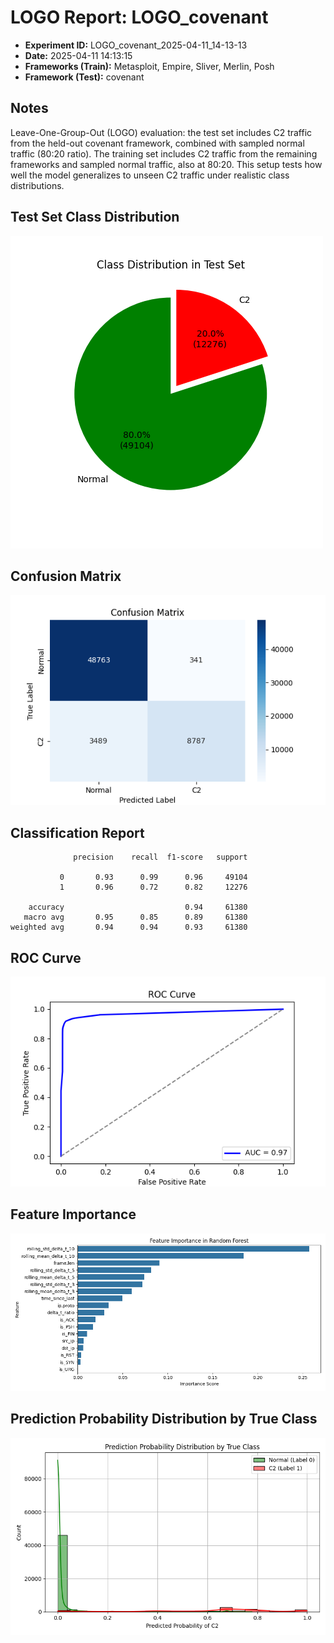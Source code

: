 # LOGO Report: LOGO_covenant

- **Experiment ID:** LOGO_covenant_2025-04-11_14-13-13
- **Date:** 2025-04-11 14:13:15
- **Frameworks (Train):** Metasploit, Empire, Sliver, Merlin, Posh
- **Framework (Test):** covenant

## Notes
Leave-One-Group-Out (LOGO) evaluation: the test set includes C2 traffic from the held-out covenant framework, combined with sampled normal traffic (80:20 ratio). The training set includes C2 traffic from the remaining frameworks and sampled normal traffic, also at 80:20. This setup tests how well the model generalizes to unseen C2 traffic under realistic class distributions.

## Test Set Class Distribution
![Pie Chart](images/LOGO_covenant_2025-04-11_14-13-13_pie.png)

## Confusion Matrix
![Confusion Matrix](images/LOGO_covenant_2025-04-11_14-13-13_confusion.png)

## Classification Report
```
              precision    recall  f1-score   support

           0       0.93      0.99      0.96     49104
           1       0.96      0.72      0.82     12276

    accuracy                           0.94     61380
   macro avg       0.95      0.85      0.89     61380
weighted avg       0.94      0.94      0.93     61380
```

## ROC Curve
![ROC Curve](images/LOGO_covenant_2025-04-11_14-13-13_roc.png)

## Feature Importance
![Feature Importance](images/LOGO_covenant_2025-04-11_14-13-13_feature_importance.png)

## Prediction Probability Distribution by True Class
![Prediction Histogram](images/LOGO_covenant_2025-04-11_14-13-13_hist.png)
